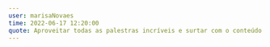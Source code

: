 ```yaml
---
user: marisaNovaes
time: 2022-06-17 12:20:00
quote: Aproveitar todas as palestras incríveis e surtar com o conteúdo!
---
```

